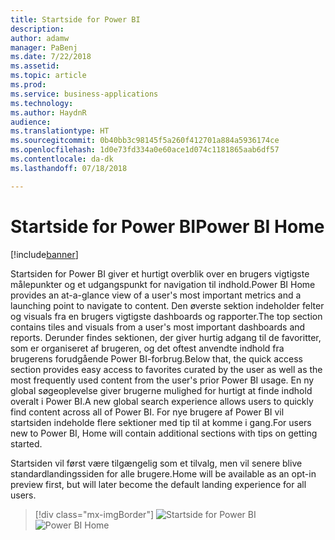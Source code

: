 ```yaml
---
title: Startside for Power BI
description: 
author: adamw
manager: PaBenj
ms.date: 7/22/2018
ms.assetid: 
ms.topic: article
ms.prod: 
ms.service: business-applications
ms.technology: 
ms.author: HaydnR
audience: 
ms.translationtype: HT
ms.sourcegitcommit: 0b40bb3c98145f5a260f412701a884a5936174ce
ms.openlocfilehash: 1d0e73fd334a0e60ace1d074c1181865aab6df57
ms.contentlocale: da-dk
ms.lasthandoff: 07/18/2018

---
```

# <a name="power-bi-home"></a><span data-ttu-id="27dba-102">Startside for Power BI</span><span class="sxs-lookup"><span data-stu-id="27dba-102">Power BI Home</span></span>

[!include[banner](../../../includes/banner.md)]

<span data-ttu-id="27dba-103">Startsiden for Power BI giver et hurtigt overblik over en brugers vigtigste målepunkter og et udgangspunkt for navigation til indhold.</span><span class="sxs-lookup"><span data-stu-id="27dba-103">Power BI Home provides an at-a-glance view of a user's most important metrics and a launching point to navigate to content.</span></span> <span data-ttu-id="27dba-104">Den øverste sektion indeholder felter og visuals fra en brugers vigtigste dashboards og rapporter.</span><span class="sxs-lookup"><span data-stu-id="27dba-104">The top section contains tiles and visuals from a user's most important dashboards and reports.</span></span> <span data-ttu-id="27dba-105">Derunder findes sektionen, der giver hurtig adgang til de favoritter, som er organiseret af brugeren, og det oftest anvendte indhold fra brugerens forudgående Power BI-forbrug.</span><span class="sxs-lookup"><span data-stu-id="27dba-105">Below that, the quick access section provides easy access to favorites curated by the user as well as the most frequently used content from the user's prior Power BI usage.</span></span> <span data-ttu-id="27dba-106">En ny global søgeoplevelse giver brugerne mulighed for hurtigt at finde indhold overalt i Power BI.</span><span class="sxs-lookup"><span data-stu-id="27dba-106">A new global search experience allows users to quickly find content across all of Power BI.</span></span> <span data-ttu-id="27dba-107">For nye brugere af Power BI vil startsiden indeholde flere sektioner med tip til at komme i gang.</span><span class="sxs-lookup"><span data-stu-id="27dba-107">For users new to Power BI, Home will contain additional sections with tips on getting started.</span></span>

<span data-ttu-id="27dba-108">Startsiden vil først være tilgængelig som et tilvalg, men vil senere blive standardlandingssiden for alle brugere.</span><span class="sxs-lookup"><span data-stu-id="27dba-108">Home will be available as an opt-in preview first, but will later become the default landing experience for all users.</span></span>

> [!div class="mx-imgBorder"]
> <span data-ttu-id="27dba-109">![](media/power-bi-home.png "Startside for Power BI")</span><span class="sxs-lookup"><span data-stu-id="27dba-109">![](media/power-bi-home.png "Power BI Home")</span></span>

